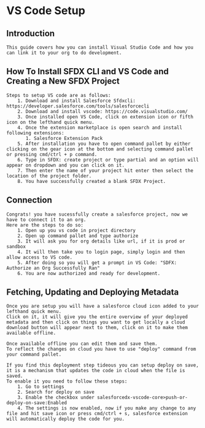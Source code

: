 # VS Code Setup

## Introduction

    This guide covers how you can install Visual Studio Code and how you can link it to your org to do development.

## How To Install SFDX CLI and VS Code and Creating a New SFDX Project

    Steps to setup VS code are as follows:
        1. Download and install Salesforce Sfdxcli: https://developer.salesforce.com/tools/salesforcecli 
        2. Download and install vscode: https://code.visualstudio.com/
        3. Once installed open VS Code, click on extension icon or fifth icon on the lefthand quick menu.
        4. Once the extension marketplace is open search and install following extensions:
           1. Salesforce Extension Pack
        5. After installation you have to open command pallet by either clicking on the gear icon at the bottom and selecting command pallet or pressing cmd/ctrl + p command.
        6. Type in SFDX: create project or type partial and an option will appear on dropdown and you can click on it.
        7. Then enter the name of your project hit enter then select the location of the project folder.
        8. You have successfully created a blank SFDX Project.

## Connection

    Congrats! you have sucessfully create a salesforce project, now we have to connect it to an org.
    Here are the steps to do so:
        1. Open up you vs code in project directory
        2. Open up command pallet and type authorize
        3. It will ask you for org details like url, if it is prod or sandbox
        4. It will then take you to login page, simply login and then allow access to VS code.
        5. After doing so you will get a prompt in VS Code: "SDFX: Authorize an Org Successfully Ran"
        6. You are now authorized and ready for development. 

## Fetching, Updating and Deploying Metadata

    Once you are setup you will have a salesforce cloud icon added to your lefthand quick menu.
    Click on it, it will give you the entire overview of your deployed metadata and then click on things you want to get locally a cloud download button will appear next to them, click on it to make them available offline.

    Once available offline you can edit them and save them.
    To reflect the changes on cloud you have to use "deploy" command from your command pallet.

    If you find this deployment step tideous you can setup deploy on save, it is a mechanism that updates the code in cloud when the file is saved.
    To enable it you need to follow these steps:
        1. Go to settings
        2. Search for deploy on save
        3. Enable the checkbox under salesforcedx-vscode-core>push-or-deploy-on-save:Enabled
        4. The settings is now enabled, now if you make any change to any file and hit save icon or press cmd/ctrl + s, salesforce extension will automatically deploy the code for you.

